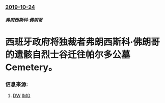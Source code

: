 ### [2019-10-24](/news/2019/10/24/index.md)

##### 弗朗西斯科·佛朗哥
#  西班牙政府将独裁者弗朗西斯科·佛朗哥的遗骸自烈士谷迁往帕尔多公墓 Cemetery。 




### 信息来源:

1. [DW](https://www.dw.com/zh/%E5%89%8D%E8%A5%BF%E7%8F%AD%E7%89%99%E7%8B%AC%E8%A3%81%E8%80%85%E5%BC%97%E6%9C%97%E5%93%A5%E9%81%97%E9%AA%B8%E8%A2%AB%E8%BF%81%E5%A2%93/a-50970507) [IMG](https://www.dw.com/image/50966136_304.jpg)
